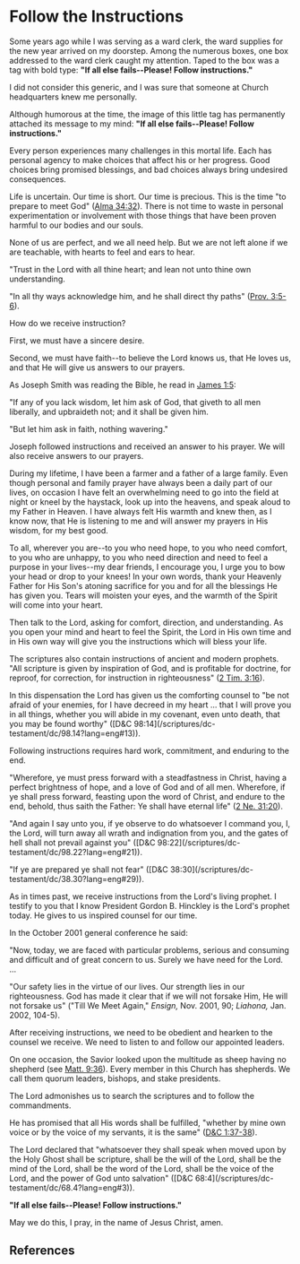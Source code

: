 # Follow the Instructions

Some years ago while I was serving as a ward clerk, the ward supplies for the
new year arrived on my doorstep. Among the numerous boxes, one box addressed
to the ward clerk caught my attention. Taped to the box was a tag with bold
type: **"If all else fails--Please! Follow instructions."**

I did not consider this generic, and I was sure that someone at Church
headquarters knew me personally.

Although humorous at the time, the image of this little tag has permanently
attached its message to my mind: **"If all else fails--Please! Follow
instructions."**

Every person experiences many challenges in this mortal life. Each has
personal agency to make choices that affect his or her progress. Good choices
bring promised blessings, and bad choices always bring undesired consequences.

Life is uncertain. Our time is short. Our time is precious. This is the time
"to prepare to meet God" ([Alma
34:32](/scriptures/bofm/alma/34.32?lang=eng#31)). There is not time to waste
in personal experimentation or involvement with those things that have been
proven harmful to our bodies and our souls.

None of us are perfect, and we all need help. But we are not left alone if we
are teachable, with hearts to feel and ears to hear.

"Trust in the Lord with all thine heart; and lean not unto thine own
understanding.

"In all thy ways acknowledge him, and he shall direct thy paths" ([Prov.
3:5-6](/scriptures/ot/prov/3.5-6?lang=eng#4)).

How do we receive instruction?

First, we must have a sincere desire.

Second, we must have faith--to believe the Lord knows us, that He loves us,
and that He will give us answers to our prayers.

As Joseph Smith was reading the Bible, he read in [James
1:5](/scriptures/nt/james/1.5?lang=eng#4):

"If any of you lack wisdom, let him ask of God, that giveth to all men
liberally, and upbraideth not; and it shall be given him.

"But let him ask in faith, nothing wavering."

Joseph followed instructions and received an answer to his prayer. We will
also receive answers to our prayers.

During my lifetime, I have been a farmer and a father of a large family. Even
though personal and family prayer have always been a daily part of our lives,
on occasion I have felt an overwhelming need to go into the field at night or
kneel by the haystack, look up into the heavens, and speak aloud to my Father
in Heaven. I have always felt His warmth and knew then, as I know now, that He
is listening to me and will answer my prayers in His wisdom, for my best good.

To all, wherever you are--to you who need hope, to you who need comfort, to
you who are unhappy, to you who need direction and need to feel a purpose in
your lives--my dear friends, I encourage you, I urge you to bow your head or
drop to your knees! In your own words, thank your Heavenly Father for His
Son's atoning sacrifice for you and for all the blessings He has given you.
Tears will moisten your eyes, and the warmth of the Spirit will come into your
heart.

Then talk to the Lord, asking for comfort, direction, and understanding. As
you open your mind and heart to feel the Spirit, the Lord in His own time and
in His own way will give you the instructions which will bless your life.

The scriptures also contain instructions of ancient and modern prophets. "All
scripture is given by inspiration of God, and is profitable for doctrine, for
reproof, for correction, for instruction in righteousness" ([2 Tim.
3:16](/scriptures/nt/2-tim/3.16?lang=eng#15)).

In this dispensation the Lord has given us the comforting counsel to "be not
afraid of your enemies, for I have decreed in my heart ... that I will prove you
in all things, whether you will abide in my covenant, even unto death, that
you may be found worthy" ([D&amp;C 98:14](/scriptures/dc-
testament/dc/98.14?lang=eng#13)).

Following instructions requires hard work, commitment, and enduring to the
end.

"Wherefore, ye must press forward with a steadfastness in Christ, having a
perfect brightness of hope, and a love of God and of all men. Wherefore, if ye
shall press forward, feasting upon the word of Christ, and endure to the end,
behold, thus saith the Father: Ye shall have eternal life" ([2 Ne.
31:20](/scriptures/bofm/2-ne/31.20?lang=eng#19)).

"And again I say unto you, if ye observe to do whatsoever I command you, I,
the Lord, will turn away all wrath and indignation from you, and the gates of
hell shall not prevail against you" ([D&amp;C 98:22](/scriptures/dc-
testament/dc/98.22?lang=eng#21)).

"If ye are prepared ye shall not fear" ([D&amp;C 38:30](/scriptures/dc-
testament/dc/38.30?lang=eng#29)).

As in times past, we receive instructions from the Lord's living prophet. I
testify to you that I know President Gordon B. Hinckley is the Lord's prophet
today. He gives to us inspired counsel for our time.

In the October 2001 general conference he said:

"Now, today, we are faced with particular problems, serious and consuming and
difficult and of great concern to us. Surely we have need for the Lord. ...

"Our safety lies in the virtue of our lives. Our strength lies in our
righteousness. God has made it clear that if we will not forsake Him, He will
not forsake us" ("Till We Meet Again," _Ensign,_ Nov. 2001, 90; _Liahona,_
Jan. 2002, 104-5).

After receiving instructions, we need to be obedient and hearken to the
counsel we receive. We need to listen to and follow our appointed leaders.

On one occasion, the Savior looked upon the multitude as sheep having no
shepherd (see [Matt. 9:36](/scriptures/nt/matt/9.36?lang=eng#35)). Every
member in this Church has shepherds. We call them quorum leaders, bishops, and
stake presidents.

The Lord admonishes us to search the scriptures and to follow the
commandments.

He has promised that all His words shall be fulfilled, "whether by mine own
voice or by the voice of my servants, it is the same" ([D&amp;C
1:37-38](/scriptures/dc-testament/dc/1.37-38?lang=eng#36)).

The Lord declared that "whatsoever they shall speak when moved upon by the
Holy Ghost shall be scripture, shall be the will of the Lord, shall be the
mind of the Lord, shall be the word of the Lord, shall be the voice of the
Lord, and the power of God unto salvation" ([D&amp;C 68:4](/scriptures/dc-
testament/dc/68.4?lang=eng#3)).

**"If all else fails--Please! Follow instructions."**

May we do this, I pray, in the name of Jesus Christ, amen.

## References


